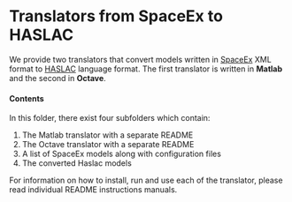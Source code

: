 Translators from SpaceEx to HASLAC
===

We provide two translators that convert models written in [SpaceEx](http://spaceex.imag.fr/sites/default/files/spaceex_modeling_language_0.pdf) XML format to [HASLAC](http://cse.iitkgp.ac.in/~bdcaa/ForFET/ref.pdf) language format. The first translator is written in **Matlab** and the second in **Octave**. 


#### Contents

In this folder, there exist four subfolders which contain:

1. The Matlab translator with a separate README
2. The Octave translator with a separate README
3. A list of SpaceEx models along with configuration files
4. The converted Haslac models


For information on how to install, run and use each of the translator, please read individual README instructions manuals.